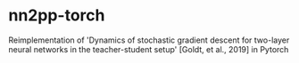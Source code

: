 # nn2pp-torch
Reimplementation of 'Dynamics of stochastic gradient descent for two-layer neural networks in the teacher-student setup' [Goldt, et al., 2019] in Pytorch
